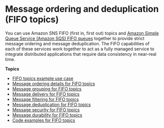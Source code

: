 # Message ordering and deduplication \(FIFO topics\)<a name="sns-fifo-topics"></a>

You can use Amazon SNS FIFO \(first in, first out\) topics and [Amazon Simple Queue Service \(Amazon SQS\) FIFO queues](https://docs.aws.amazon.com/AWSSimpleQueueService/latest/SQSDeveloperGuide/FIFO-queues.html) together to provide strict message ordering and message deduplication\. The FIFO capabilities of each of these services work together to act as a fully managed service to integrate distributed applications that require data consistency in near\-real time\.

**Topics**
+ [FIFO topics example use case](fifo-example-use-case.md)
+ [Message ordering details for FIFO topics](fifo-topic-message-ordering.md)
+ [Message grouping for FIFO topics](fifo-message-grouping.md)
+ [Message delivery for FIFO topics](fifo-message-delivery.md)
+ [Message filtering for FIFO topics](fifo-message-filtering.md)
+ [Message deduplication for FIFO topics](fifo-message-dedup.md)
+ [Message security for FIFO topics](fifo-message-security.md)
+ [Message durability for FIFO topics](fifo-message-durability.md)
+ [Code examples for FIFO topics](fifo-topic-code-examples.md)